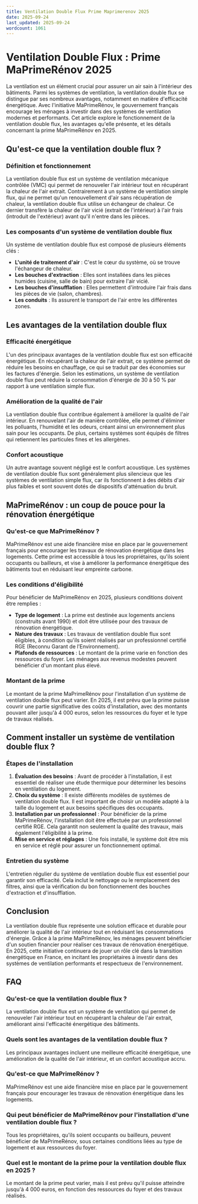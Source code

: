 ```yaml
---
title: Ventilation Double Flux Prime Maprimerenov 2025
date: 2025-09-24
last_updated: 2025-09-24
wordcount: 1061
---
```


# Ventilation Double Flux : Prime MaPrimeRénov 2025

La ventilation est un élément crucial pour assurer un air sain à l'intérieur des bâtiments. Parmi les systèmes de ventilation, la ventilation double flux se distingue par ses nombreux avantages, notamment en matière d'efficacité énergétique. Avec l'initiative MaPrimeRénov, le gouvernement français encourage les ménages à investir dans des systèmes de ventilation modernes et performants. Cet article explore le fonctionnement de la ventilation double flux, les avantages qu'elle présente, et les détails concernant la prime MaPrimeRénov en 2025.

## Qu'est-ce que la ventilation double flux ?

### Définition et fonctionnement

La ventilation double flux est un système de ventilation mécanique contrôlée (VMC) qui permet de renouveler l'air intérieur tout en récupérant la chaleur de l'air extrait. Contrairement à un système de ventilation simple flux, qui ne permet qu'un renouvellement d'air sans récupération de chaleur, la ventilation double flux utilise un échangeur de chaleur. Ce dernier transfère la chaleur de l'air vicié (extrait de l'intérieur) à l'air frais (introduit de l'extérieur) avant qu'il n'entre dans les pièces.

### Les composants d'un système de ventilation double flux

Un système de ventilation double flux est composé de plusieurs éléments clés :

- **L'unité de traitement d'air** : C'est le cœur du système, où se trouve l'échangeur de chaleur.
- **Les bouches d'extraction** : Elles sont installées dans les pièces humides (cuisine, salle de bain) pour extraire l'air vicié.
- **Les bouches d'insufflation** : Elles permettent d'introduire l'air frais dans les pièces de vie (salon, chambres).
- **Les conduits** : Ils assurent le transport de l'air entre les différentes zones.

## Les avantages de la ventilation double flux

### Efficacité énergétique

L'un des principaux avantages de la ventilation double flux est son efficacité énergétique. En récupérant la chaleur de l'air extrait, ce système permet de réduire les besoins en chauffage, ce qui se traduit par des économies sur les factures d'énergie. Selon les estimations, un système de ventilation double flux peut réduire la consommation d'énergie de 30 à 50 % par rapport à une ventilation simple flux.

### Amélioration de la qualité de l'air

La ventilation double flux contribue également à améliorer la qualité de l'air intérieur. En renouvelant l'air de manière contrôlée, elle permet d'éliminer les polluants, l'humidité et les odeurs, créant ainsi un environnement plus sain pour les occupants. De plus, certains systèmes sont équipés de filtres qui retiennent les particules fines et les allergènes.

### Confort acoustique

Un autre avantage souvent négligé est le confort acoustique. Les systèmes de ventilation double flux sont généralement plus silencieux que les systèmes de ventilation simple flux, car ils fonctionnent à des débits d'air plus faibles et sont souvent dotés de dispositifs d'atténuation du bruit.

## MaPrimeRénov : un coup de pouce pour la rénovation énergétique

### Qu'est-ce que MaPrimeRénov ?

MaPrimeRénov est une aide financière mise en place par le gouvernement français pour encourager les travaux de rénovation énergétique dans les logements. Cette prime est accessible à tous les propriétaires, qu'ils soient occupants ou bailleurs, et vise à améliorer la performance énergétique des bâtiments tout en réduisant leur empreinte carbone.

### Les conditions d'éligibilité

Pour bénéficier de MaPrimeRénov en 2025, plusieurs conditions doivent être remplies :

- **Type de logement** : La prime est destinée aux logements anciens (construits avant 1990) et doit être utilisée pour des travaux de rénovation énergétique.
- **Nature des travaux** : Les travaux de ventilation double flux sont éligibles, à condition qu'ils soient réalisés par un professionnel certifié RGE (Reconnu Garant de l’Environnement).
- **Plafonds de ressources** : Le montant de la prime varie en fonction des ressources du foyer. Les ménages aux revenus modestes peuvent bénéficier d'un montant plus élevé.

### Montant de la prime

Le montant de la prime MaPrimeRénov pour l'installation d'un système de ventilation double flux peut varier. En 2025, il est prévu que la prime puisse couvrir une partie significative des coûts d'installation, avec des montants pouvant aller jusqu'à 4 000 euros, selon les ressources du foyer et le type de travaux réalisés.

## Comment installer un système de ventilation double flux ?

### Étapes de l'installation

1. **Évaluation des besoins** : Avant de procéder à l'installation, il est essentiel de réaliser une étude thermique pour déterminer les besoins en ventilation du logement.
2. **Choix du système** : Il existe différents modèles de systèmes de ventilation double flux. Il est important de choisir un modèle adapté à la taille du logement et aux besoins spécifiques des occupants.
3. **Installation par un professionnel** : Pour bénéficier de la prime MaPrimeRénov, l'installation doit être effectuée par un professionnel certifié RGE. Cela garantit non seulement la qualité des travaux, mais également l'éligibilité à la prime.
4. **Mise en service et réglages** : Une fois installé, le système doit être mis en service et réglé pour assurer un fonctionnement optimal.

### Entretien du système

L'entretien régulier du système de ventilation double flux est essentiel pour garantir son efficacité. Cela inclut le nettoyage ou le remplacement des filtres, ainsi que la vérification du bon fonctionnement des bouches d'extraction et d'insufflation.

## Conclusion

La ventilation double flux représente une solution efficace et durable pour améliorer la qualité de l'air intérieur tout en réduisant les consommations d'énergie. Grâce à la prime MaPrimeRénov, les ménages peuvent bénéficier d'un soutien financier pour réaliser ces travaux de rénovation énergétique. En 2025, cette initiative continuera de jouer un rôle clé dans la transition énergétique en France, en incitant les propriétaires à investir dans des systèmes de ventilation performants et respectueux de l'environnement.

## FAQ

### Qu'est-ce que la ventilation double flux ?

La ventilation double flux est un système de ventilation qui permet de renouveler l'air intérieur tout en récupérant la chaleur de l'air extrait, améliorant ainsi l'efficacité énergétique des bâtiments.

### Quels sont les avantages de la ventilation double flux ?

Les principaux avantages incluent une meilleure efficacité énergétique, une amélioration de la qualité de l'air intérieur, et un confort acoustique accru.

### Qu'est-ce que MaPrimeRénov ?

MaPrimeRénov est une aide financière mise en place par le gouvernement français pour encourager les travaux de rénovation énergétique dans les logements.

### Qui peut bénéficier de MaPrimeRénov pour l'installation d'une ventilation double flux ?

Tous les propriétaires, qu'ils soient occupants ou bailleurs, peuvent bénéficier de MaPrimeRénov, sous certaines conditions liées au type de logement et aux ressources du foyer.

### Quel est le montant de la prime pour la ventilation double flux en 2025 ?

Le montant de la prime peut varier, mais il est prévu qu'il puisse atteindre jusqu'à 4 000 euros, en fonction des ressources du foyer et des travaux réalisés.